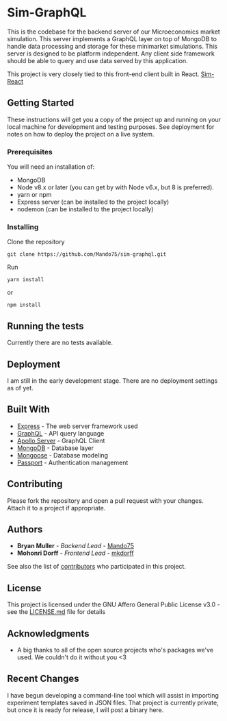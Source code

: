 # Sim-GraphQL

This is the codebase for the backend server of our Microeconomics market simulation. This server
implements a GraphQL layer on top of MongoDB to handle data processing and storage for these minimarket
simulations. This server is designed to be platform independent. Any client side framework should be able
to query and use data served by this application.

This project is very closely tied to this front-end client built in React. [Sim-React](https://github.com/mkdorff/Sim-React)

## Getting Started

These instructions will get you a copy of the project up and running on your local machine for development and testing purposes. See deployment for notes on how to deploy the project on a live system.

### Prerequisites

You will need an installation of:
 * MongoDB
 * Node v8.x or later 
(you can get by with Node v6.x, but 8 is preferred). 
 * yarn or npm
 * Express server (can be installed to the project locally)
 * nodemon (can be installed to the project locally)

### Installing

Clone the repository  

```
git clone https://github.com/Mando75/sim-graphql.git
```

Run 

```
yarn install
```
or
```
npm install
```

## Running the tests

Currently there are no tests available. 


## Deployment

I am still in the early development stage. There are no deployment settings as of yet.

## Built With

* [Express](https://expressjs.com/) - The web server framework used
* [GraphQL](http://graphql.org/) - API query language
* [Apollo Server](https://www.apollographql.com/) - GraphQL Client
* [MongoDB](https://www.mongodb.com/) - Database layer
* [Mongoose](http://mongoosejs.com/) - Database modeling
* [Passport](http://www.passportjs.org/) - Authentication management

## Contributing

Please fork the repository and open a pull request with your changes. Attach it to a project
if appropriate. 

## Authors

* **Bryan Muller** - *Backend Lead* - [Mando75](https://github.com/Mando75)
* **Mohonri Dorff** - *Frontend Lead* - [mkdorff](https://github.com/mkdorff)

See also the list of [contributors](https://github.com/mando75/sim-graphql/contributors) who participated in this project.

## License

This project is licensed under the GNU Affero General Public License v3.0 - see the [LICENSE.md](LICENSE.md) file for details

## Acknowledgments

* A big thanks to all of the open source projects who's 
packages we've used. We couldn't do it without you <3


## Recent Changes
I have begun developing a command-line tool which will assist in importing experiment templates saved
in JSON files. That project is currently private, but once it is ready for release, I will post a binary here. 
